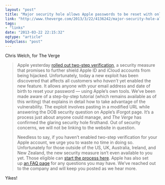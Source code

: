 ```yaml
---
layout: "post"
title: "Major security hole allows Apple passwords to be reset with only email address, date of birth"
link: "http://www.theverge.com/2013/3/22/4136242/major-security-hole-allows-apple-id-passwords-reset-with-email-date-of-birth"
tags: 
- "links"
date: "2013-03-22 22:15:32"
ogtype: "article"
bodyclass: "post"
---
```


Chris Welch, for The Verge

> Apple yesterday [rolled out two-step verification](http://www.theverge.com/2013/3/21/4132500/apple-two-step-verification-icloud-accounts), a security measure that promises to further shield Apple ID and iCloud accounts from being hijacked. Unfortunately, today a new exploit has been discovered that affects all customers who *haven’t* yet enabled the new feature. It allows anyone with your email address and date of birth to reset your password — using Apple’s own tools. We’ve been made aware of a step-by-step tutorial (which remains available as of this writing) that explains in detail how to take advantage of the vulnerability. The exploit involves pasting in a modified URL while answering the DOB security question on Apple’s iForgot page. It’s a process just about anyone could manage, and *The Verge* has confirmed the glaring security hole firsthand. Out of security concerns, we will not be linking to the website in question.
> 
> Needless to say, if you haven’t enabled two-step verification for your Apple account, we urge you to waste no time in doing so. Unfortunately for those outside of the US, UK, Australia, Ireland, and New Zealand, the new security measure isn’t even available to you yet. Those eligible can [start the process here](https://appleid.apple.com/cgi-bin/WebObjects/MyAppleId.woa/). Apple has also set up [an FAQ page](http://support.apple.com/kb/HT5570) for any questions you may have. We’ve reached out to the company and will keep you posted as we hear more.

Yikes!